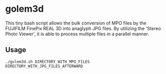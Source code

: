 # golem3d
This tiny bash script allows the bulk conversion of MPO files by the FUJIFILM FinePix REAL 3D into anaglyph JPG files. By utilizing the 'Stereo Photo Viewer', it is able to process multiple files in a parallel manner.

## Usage
`./golem3d.sh DIRECTORY_WITH_MPO_FILES DIRECTORY_WITH_JPG_FILES_AFTERWARD`
